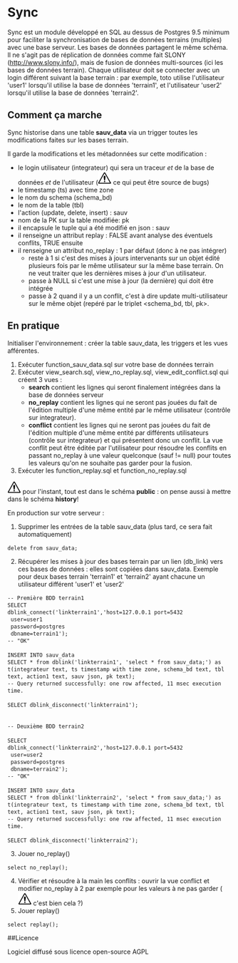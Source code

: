 # Sync

Sync est un module développé en SQL au dessus de Postgres 9.5 minimum pour faciliter la synchronisation de bases de données terrains (multiples) avec une base serveur. Les bases de données partagent le même schéma. 
Il ne s'agit pas de réplication de données comme fait SLONY (http://www.slony.info/), mais de fusion de données multi-sources (ici les bases de données terrain). 
Chaque utilisateur doit se connecter avec un login différent suivant la base terrain : par exemple, toto utilise l'utilisateur 'user1' lorsqu'il utilise la base de données 'terrain1', et l'utilisateur 'user2' lorsqu'il utilise la base de données 'terrain2'.

## Comment ça marche

Sync historise dans une table **sauv_data** via un trigger toutes les modifications faites sur les bases terrain. 

Il garde la modifications et les métadonnées sur cette modification : 
- le login utilisateur (integrateur) qui sera un traceur *et* de la base de données *et* de l'utilisateur (![warning](./warning30x30.png) ce qui peut être source de bugs)
- le timestamp (ts) avec time zone
- le nom du schema (schema_bd)
- le nom de la table (tbl)
- l'action (update, delete, insert) : sauv
- nom de la PK sur la table modifiée: pk
- il encapsule le tuple qui a été modifié en json : sauv
- il renseigne un attribut replay : FALSE avant analyse des éventuels conflits, TRUE ensuite
- il renseigne un attribut no_replay : 1 par défaut (donc à ne pas intégrer)  
	- reste à 1 si c'est des mises à jours intervenants sur un objet édité plusieurs fois par le même utilisateur sur la même base terrain. On ne veut traiter que les dernières mises à jour d'un utilisateur.
    - passe à NULL si c'est une mise à jour (la dernière) qui doit être intégrée
	- passe à 2 quand il y a un conflit, c'est à dire update multi-utilisateur sur le même objet (repéré par le triplet <schema_bd, tbl, pk>.

## En pratique

Initialiser l'environnement : créer la table sauv_data, les triggers et les vues afférentes. 

1. Exécuter function_sauv_data.sql sur votre base de données terrain
2. Exécuter  view_search.sql, view_no_replay.sql, view_edit_conflict.sql qui créent 3 vues :  
    - **search** contient les lignes qui seront finalement intégrées dans la base de données serveur
    - **no_replay** contient les lignes qui ne seront pas jouées du fait de l'édition multiple d'une même entité par le même utilisateur (contrôle sur integrateur).
    - **conflict** contient les lignes qui ne seront pas jouées du fait de l'édition multiple d'une même entité par différents utilisateurs (contrôle sur integrateur) et qui présentent donc un conflit. La vue conflit peut être éditée par l'utilisateur pour résoudre les conflits en passant no_replay à une valeur quelconque (sauf != null) pour toutes les valeurs qu'on ne souhaite pas garder pour la fusion. 
3. Exécuter les function_replay.sql et function_no_replay.sql

![warning](./warning30x30.png) pour l'instant, tout est dans le schéma **public** : on pense aussi à mettre dans le schéma **history**! 

En production sur votre serveur : 

1. Supprimer les entrées de la table sauv_data (plus tard, ce sera fait automatiquement)
``` 
delete from sauv_data;
```

2. Récupérer les mises à jour des bases terrain par un lien (db_link) vers ces bases de données : elles sont copiées dans sauv_data.
Exemple pour deux bases terrain 'terrain1' et 'terrain2' ayant chacune un utilisateur différent 'user1' et 'user2'
``` 
-- Première BDD terrain1
SELECT
dblink_connect('linkterrain1','host=127.0.0.1 port=5432
 user=user1
 password=postgres
 dbname=terrain1');
-- "OK"

INSERT INTO sauv_data 
SELECT * from dblink('linkterrain1', 'select * from sauv_data;') as t(integrateur text, ts timestamp with time zone, schema_bd text, tbl text, action1 text, sauv json, pk text);
-- Query returned successfully: one row affected, 11 msec execution time.

SELECT dblink_disconnect('linkterrain1');


-- Deuxième BDD terrain2

SELECT
dblink_connect('linkterrain2','host=127.0.0.1 port=5432
 user=user2
 password=postgres
 dbname=terrain2');
-- "OK"

INSERT INTO sauv_data 
SELECT * from dblink('linkterrain2', 'select * from sauv_data;') as t(integrateur text, ts timestamp with time zone, schema_bd text, tbl text, action1 text, sauv json, pk text);
-- Query returned successfully: one row affected, 11 msec execution time.

SELECT dblink_disconnect('linkterrain2');

```


3. Jouer no_replay() 
``` 
select no_replay();
```
4. Vérifier et résoudre à la main les conflits : ouvrir la vue conflict et modifier no_replay à 2 par exemple pour les valeurs à ne pas garder (![warning](./warning30x30.png)  c'est bien cela ?)
5. Jouer replay()
``` 
select replay();
```



##Licence

Logiciel diffusé sous licence open-source AGPL



